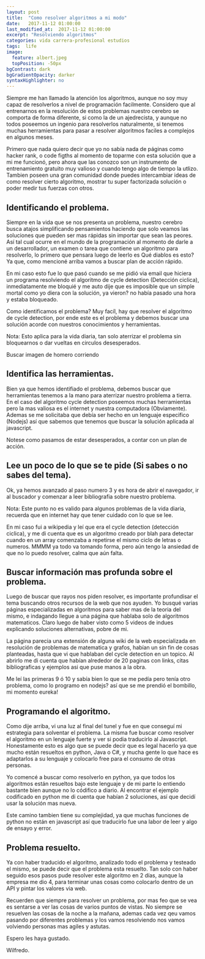 ```yaml
---
layout: post
title:  "Como resolver algoritmos a mi modo"
date:   2017-11-12 01:00:00
last_modified_at:  2017-11-12 01:00:00
excerpt: "Resolviendo algoritmos"
categories: vida carrera-profesional estudios
tags:  life
image:
  feature: albert.jpeg
  topPosition: -50px
bgContrast: dark
bgGradientOpacity: darker
syntaxHighlighter: no
---
```


Siempre me han llamado la atención los algoritmos, aunque no soy muy capaz de resolverlos a nivel de programación facilmente. Considero que al entrenarnos en la resolución de estos problemas nuestro cerebro se comporta de forma diferente, si como la de un ajedrecista, y aunque no todos poseemos un ingenio para resolverlos naturalmente, si tenemos muchas herramientas para pasar a resolver algoritmos faciles a complejos en algunos meses.

Primero que nada quiero decir que yo no sabía nada de páginas como hacker rank, o code figths al momento de toparme con esta solución que a mi me funcionó, pero ahora que las conozco son un instrumento de entrenamiento gratuito muy valioso y cuando tengo algo de tiempo la utlizo. Tambien poseen una gran comunidad donde puedes intercambiar ideas de como resolver cierto algoritmo, mostrar tu super factorizada solución o poder medir tus fuerzas con otros.


## Identificando el problema.

Siempre en la vida que se nos presenta un problema, nuestro cerebro busca atajos simplificando pensamientos haciendo que solo veamos las soluciones que pueden ser mas rápidas sin importar que sean las peores. Así tal cual ocurre en el mundo de la programación al momento de darle a un desarrollador, un examen o tarea que contiene un algoritmo para resolverlo, lo primero que pensara luego de leerlo es Qué diablos es esto? Ya que, como mencioné arriba vamos a buscar plan de acción rápido.

En mi caso esto fue lo que pasó cuando se me pidió via email que hiciera un programa resolviendo el algoritmo de cycle detection (Detección ciclica), inmediatamente me bloquié y me auto dije que es imposible que un simple mortal como yo diera con la solución, ya vieron? no había pasado una hora y estaba bloqueado.

Como identificamos el problema? Muy facíl, hay que resolver el algoritmo de cycle detection, por ende este es el problema y debemos buscar una solución acorde con nuestros conocimientos y herramientas. 

Nota: Esto aplica para la vida diaria, tan solo aterrizar el problema sin bloquearnos o dar vueltas en circulos desesperados.

Buscar imagen de homero corriendo

## Identifica las herramientas.

Bien ya que hemos identifiado el problema, debemos buscar que herramientas tenemos a la mano para aterrizar nuestro problema a tierra. En el caso del algoritmo cycle detection poseemos muchas herramientas pero la mas valiosa es el internet y nuestra computadora (Obviamente). Ademas se me solicitaba que debía ser hecho en un lenguaje especifico (Nodejs) así que sabemos que tenemos que buscar la solución aplicada al javascript.

Notese como pasamos de estar desesperados, a contar con un plan de acción.

## Lee un poco de lo que se te pide (Si sabes o no sabes del tema).

Ok, ya hemos avanzado al paso numero 3 y es hora de abrir el navegador, ir al buscador y comenzar a leer  bibliografia sobre nuestro problema.

Nota: Este punto no es valido para algunos problemas de la vida diaria, recuerda que en internet hay que tener cuidado con lo que se lee.

En mi caso fui a wikipedia y leí que era el cycle detection (detección ciclica), y me di cuenta que es un algoritmo creado por blah para detectar cuando en un array comenzaba a repetirse el mismo ciclo de letras o numeros. MMMM ya todo va tomando forma, pero aún tengo la ansiedad de que no lo puedo resolver, calma que aún falta.


## Buscar información mas profunda sobre el problema.

Luego de buscar que rayos nos piden resolver, es importante profundisar el tema buscando otros recursos de la web que nos ayuden. Yo busqué varias páginas especializadas en algoritmos para saber mas de la teoria del mismo, e indagando llegue a una página que hablaba solo de algoritmos matematicos. Claro luego de haber visto como 5 videos de indues explicando soluciones alternativas, pobre de mi.

La página parecia una extensión de alguna wiki de la web especializada en resolución de problemas de matematica y grafos, habían un sin fin de cosas planteadas, hasta que vi que hablaban del cycle detection en un topico. Al abrirlo me di cuenta que habían alrededor de 20 paginas con links, citas bibliograficas y ejemplos asi que puse manos a la obra.

Me leí las primeras 9 ó 10 y sabía bien lo que se me pedía pero tenía otro problema, como lo programo en nodejs? así que se me prendió el bombillo, mi momento eureka!


## Programando el algoritmo.

Como dije arriba, vi una luz al final del tunel y fue en que conseguí mi estrategia para solventar el problema. La misma fue buscar como resolver el algoritmo en un lenguaje fuerte y ver si podia traducirlo al Javascript. Honestamente esto es algo que se puede decir que es legal hacerlo ya que mucho están resueltos en python, Java o C#, y mucha gente lo que hace es adaptarlos a su lenguaje y colocarlo free para el consumo de otras personas.

Yo comencé a buscar como resolverlo en python, ya que todos los algoritmos están resueltos bajo este lenguaje y de mi parte lo entiendo bastante bien aunque no lo códifico a diario. Al encontrar el ejemplo codificado en python me di cuenta que habían 2 soluciones, así que decidí usar la solución mas nueva.

Este camino tambien tiene su complejidad, ya que muchas funciones de python no están en javascript así que traducirlo fue una labor de leer y algo de ensayo y error.

## Problema resuelto.

Ya con haber traducido el algoritmo, analizado todo el problema y testeado el mismo, se puede decir que el problema esta resuelto. Tan solo con haber seguido esos pasos pude resolver este algoritmo en 2 días, aunque la empresa me dio 4, para terminar unas cosas como colocarlo dentro de un API y pintar los valores via web.


Recuerden que siempre para resolver un problema, por mas feo que se vea es sentarse a ver las cosas de varios puntos de vistas. No siempre se resuelven las cosas de la noche a la mañana, ademas cada vez qeu vamos pasando por diferentes problemas y los vamos resolviendo nos vamos volviendo personas mas agiles y astutas.

Espero les haya gustado. 

Wilfredo.  